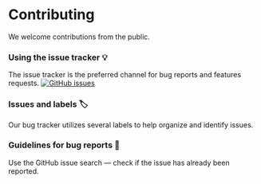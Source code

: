 # Contributing

We welcome contributions from the public.

### Using the issue tracker 💡

The issue tracker is the preferred channel for bug reports and features requests. [![GitHub issues](https://img.shields.io/github.com/Neelakandan-A/ECertificate_Generator.svg?style=flat-square)](https://github.com/Neelakandan-A/ECertificate_Generator/issues)

### Issues and labels 🏷

Our bug tracker utilizes several labels to help organize and identify issues.

### Guidelines for bug reports 🐛

Use the GitHub issue search — check if the issue has already been reported.
